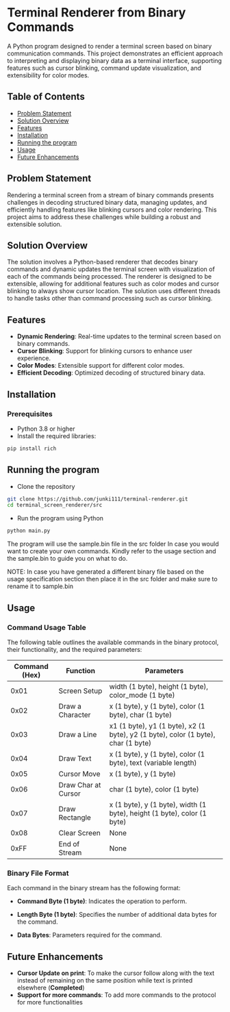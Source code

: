 # Terminal Renderer from Binary Commands

A Python program designed to render a terminal screen based on binary communication commands. 
This project demonstrates an efficient approach to interpreting and displaying binary data as a terminal interface, 
supporting features such as cursor blinking, command update visualization, and extensibility for color modes.

## Table of Contents
- [Problem Statement](#problem-statement)
- [Solution Overview](#solution-overview)
- [Features](#features)
- [Installation](#installation)
- [Running the program](#running-the-program)
- [Usage](#usage)
- [Future Enhancements](#future-enhancements)

## Problem Statement

Rendering a terminal screen from a stream of binary commands presents challenges in decoding structured binary data, 
managing updates, and efficiently handling features like blinking cursors and color rendering. 
This project aims to address these challenges while building a robust and extensible solution.

## Solution Overview

The solution involves a Python-based renderer that decodes binary commands and dynamic updates the terminal screen 
with visualization of each of the commands being processed. The renderer is designed to be extensible, 
allowing for additional features such as color modes and cursor blinking to always show cursor location.
The solution uses different threads to handle tasks other than command processing such as cursor blinking.

## Features

- **Dynamic Rendering**: Real-time updates to the terminal screen based on binary commands.
- **Cursor Blinking**: Support for blinking cursors to enhance user experience.
- **Color Modes**: Extensible support for different color modes.
- **Efficient Decoding**: Optimized decoding of structured binary data.

## Installation
### Prerequisites
- Python 3.8 or higher
- Install the required libraries:
```sh
pip install rich

```
## Running the program
- Clone the repository
```sh
git clone https://github.com/junki111/terminal-renderer.git
cd terminal_screen_renderer/src
```
- Run the program using Python
```sh
python main.py
```
The program will use the sample.bin file in the src folder 
In case you would want to create your own commands. Kindly refer to the usage section and the sample.bin to guide you on what to do.

NOTE: In case you have generated a different binary file based on the usage specification section then place it
in the src folder and make sure to rename it to sample.bin

## Usage

### Command Usage Table

The following table outlines the available commands in the binary protocol, their functionality, and the required parameters:

| Command (Hex) | Function           | Parameters                                           |
|---------------|--------------------|------------------------------------------------------|
| 0x01          | Screen Setup       | width (1 byte), height (1 byte), color_mode (1 byte) |
| 0x02          | Draw a Character   | x (1 byte), y (1 byte), color (1 byte), char (1 byte)|
| 0x03          | Draw a Line        | x1 (1 byte), y1 (1 byte), x2 (1 byte), y2 (1 byte), color (1 byte), char (1 byte) |
| 0x04          | Draw Text          | x (1 byte), y (1 byte), color (1 byte), text (variable length) |
| 0x05          | Cursor Move        | x (1 byte), y (1 byte)                               |
| 0x06          | Draw Char at Cursor| char (1 byte), color (1 byte)                        |
| 0x07          | Draw Rectangle     | x (1 byte), y (1 byte), width (1 byte), height (1 byte), color (1 byte) |
| 0x08          | Clear Screen       | None                                                 |
| 0xFF          | End of Stream      | None                                                 |

### Binary File Format

Each command in the binary stream has the following format:

- **Command Byte (1 byte)**: Indicates the operation to perform.

- **Length Byte (1 byte)**: Specifies the number of additional data bytes for the command.

- **Data Bytes**: Parameters required for the command.

## Future Enhancements

- **Cursor Update on print**: To make the cursor follow along with the text instead of remaining on the same position while text is printed elsewhere (**Completed**)
- **Support for more commands**: To add more commands to the protocol for more functionalities